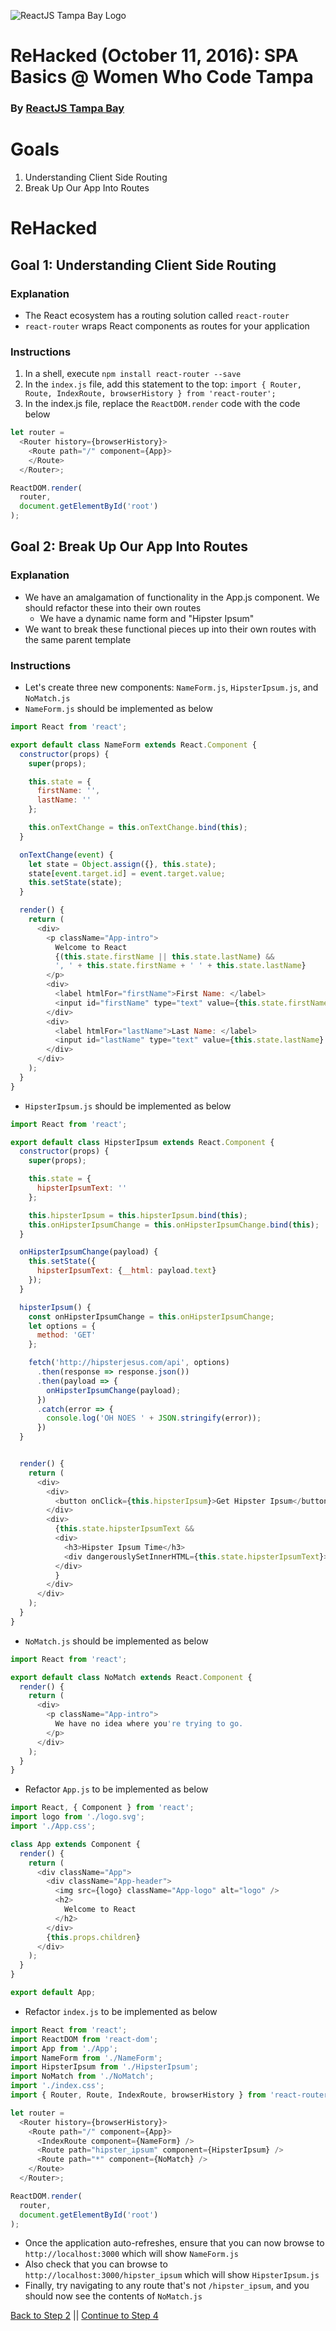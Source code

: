 ![ReactJS Tampa Bay Logo](https://avatars2.githubusercontent.com/u/18738421?v=3&s=200)

# ReHacked (October 11, 2016): SPA Basics @ Women Who Code Tampa
### By [ReactJS Tampa Bay](http://www.meetup.com/ReactJS-Tampa-Bay/)

# Goals

1. Understanding Client Side Routing
1. Break Up Our App Into Routes

# ReHacked

## Goal 1: Understanding Client Side Routing

### Explanation

* The React ecosystem has a routing solution called `react-router`
* `react-router` wraps React components as routes for your application

### Instructions

1. In a shell, execute `npm install react-router --save`
1. In the `index.js` file, add this statement to the top: `import { Router, Route, IndexRoute, browserHistory } from 'react-router';`
1. In the index.js file, replace the `ReactDOM.render` code with the code below

```javascript
let router =
  <Router history={browserHistory}>
    <Route path="/" component={App}>
    </Route>
  </Router>;

ReactDOM.render(
  router,
  document.getElementById('root')
);
```


## Goal 2: Break Up Our App Into Routes

### Explanation

* We have an amalgamation of functionality in the App.js component. We should refactor these into their own routes
  * We have a dynamic name form and "Hipster Ipsum"
* We want to break these functional pieces up into their own routes with the same parent template 

### Instructions

- Let's create three new components: `NameForm.js`, `HipsterIpsum.js`, and `NoMatch.js`
- `NameForm.js` should be implemented as below

```javascript
import React from 'react';

export default class NameForm extends React.Component {
  constructor(props) {
    super(props);

    this.state = {
      firstName: '',
      lastName: ''
    };

    this.onTextChange = this.onTextChange.bind(this);
  }

  onTextChange(event) {
    let state = Object.assign({}, this.state);
    state[event.target.id] = event.target.value;
    this.setState(state);
  }

  render() {
    return (
      <div>
        <p className="App-intro">
          Welcome to React
          {(this.state.firstName || this.state.lastName) &&
          ', ' + this.state.firstName + ' ' + this.state.lastName}
        </p>
        <div>
          <label htmlFor="firstName">First Name: </label>
          <input id="firstName" type="text" value={this.state.firstName} onChange={this.onTextChange} />
        </div>
        <div>
          <label htmlFor="lastName">Last Name: </label>
          <input id="lastName" type="text" value={this.state.lastName} onChange={this.onTextChange} />
        </div>
      </div>
    );
  }
}
```

- `HipsterIpsum.js` should be implemented as below

```javascript
import React from 'react';

export default class HipsterIpsum extends React.Component {
  constructor(props) {
    super(props);

    this.state = {
      hipsterIpsumText: ''
    };

    this.hipsterIpsum = this.hipsterIpsum.bind(this);
    this.onHipsterIpsumChange = this.onHipsterIpsumChange.bind(this);
  }

  onHipsterIpsumChange(payload) {
    this.setState({
      hipsterIpsumText: {__html: payload.text}
    });
  }

  hipsterIpsum() {
    const onHipsterIpsumChange = this.onHipsterIpsumChange;
    let options = {
      method: 'GET'
    };

    fetch('http://hipsterjesus.com/api', options)
      .then(response => response.json())
      .then(payload => {
        onHipsterIpsumChange(payload);
      })
      .catch(error => {
        console.log('OH NOES ' + JSON.stringify(error));
      })
  }


  render() {
    return (
      <div>
        <div>
          <button onClick={this.hipsterIpsum}>Get Hipster Ipsum</button>
        </div>
        <div>
          {this.state.hipsterIpsumText &&
          <div>
            <h3>Hipster Ipsum Time</h3>
            <div dangerouslySetInnerHTML={this.state.hipsterIpsumText}></div>
          </div>
          }
        </div>
      </div>
    );
  }
}
```

- `NoMatch.js` should be implemented as below

```javascript
import React from 'react';

export default class NoMatch extends React.Component {
  render() {
    return (
      <div>
        <p className="App-intro">
          We have no idea where you're trying to go.
        </p>
      </div>
    );
  }
}
```

- Refactor `App.js` to be implemented as below

```javascript
import React, { Component } from 'react';
import logo from './logo.svg';
import './App.css';

class App extends Component {
  render() {
    return (
      <div className="App">
        <div className="App-header">
          <img src={logo} className="App-logo" alt="logo" />
          <h2>
            Welcome to React
          </h2>
        </div>
        {this.props.children}
      </div>
    );
  }
}

export default App;
```

- Refactor `index.js` to be implemented as below

```javascript
import React from 'react';
import ReactDOM from 'react-dom';
import App from './App';
import NameForm from './NameForm';
import HipsterIpsum from './HipsterIpsum';
import NoMatch from './NoMatch';
import './index.css';
import { Router, Route, IndexRoute, browserHistory } from 'react-router';

let router =
  <Router history={browserHistory}>
    <Route path="/" component={App}>
      <IndexRoute component={NameForm} />
      <Route path="hipster_ipsum" component={HipsterIpsum} />
      <Route path="*" component={NoMatch} />
    </Route>
  </Router>;

ReactDOM.render(
  router,
  document.getElementById('root')
);
```

- Once the application auto-refreshes, ensure that you can now browse to `http://localhost:3000` which will show `NameForm.js`
- Also check that you can browse to `http://localhost:3000/hipster_ipsum` which will show `HipsterIpsum.js`
- Finally, try navigating to any route that's not `/hipster_ipsum`, and you should now see the contents of `NoMatch.js`

[Back to Step 2](https://github.com/reactjstampabay/rehacked-spa-basics-wwc/tree/step-2) || [Continue to Step 4](https://github.com/reactjstampabay/rehacked-spa-basics-wwc/tree/step-4)

